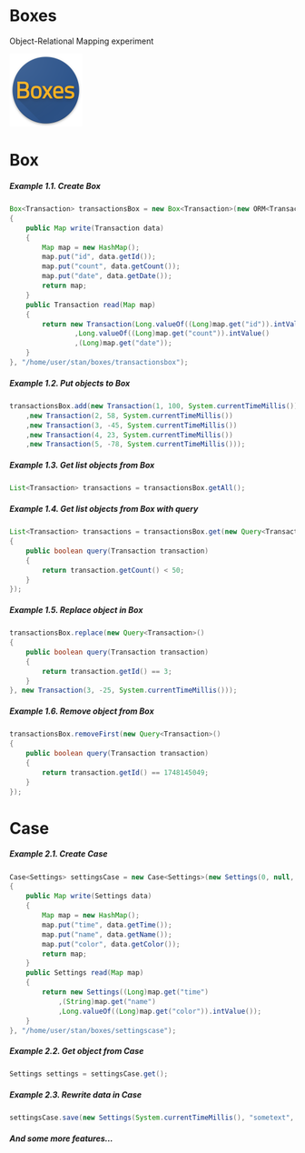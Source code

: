 # Boxes
Object-Relational Mapping experiment

<img src="media/icon.png" width="128" height="128" />

# Box

##### Example 1.1. Create *Box*

```java
Box<Transaction> transactionsBox = new Box<Transaction>(new ORM<Transaction>()
{
	public Map write(Transaction data)
	{
		Map map = new HashMap();
		map.put("id", data.getId());
		map.put("count", data.getCount());
		map.put("date", data.getDate());
		return map;
	}
	public Transaction read(Map map)
	{
		return new Transaction(Long.valueOf((Long)map.get("id")).intValue()
				,Long.valueOf((Long)map.get("count")).intValue()
				,(Long)map.get("date"));
	}
}, "/home/user/stan/boxes/transactionsbox");
```

##### Example 1.2. Put objects to *Box*

```java
transactionsBox.add(new Transaction(1, 100, System.currentTimeMillis())
	,new Transaction(2, 58, System.currentTimeMillis())
	,new Transaction(3, -45, System.currentTimeMillis())
	,new Transaction(4, 23, System.currentTimeMillis())
	,new Transaction(5, -78, System.currentTimeMillis()));
```

##### Example 1.3. Get list objects from *Box*

```java
List<Transaction> transactions = transactionsBox.getAll();
```

##### Example 1.4. Get list objects from *Box* with query

```java
List<Transaction> transactions = transactionsBox.get(new Query<Transaction>()
{
	public boolean query(Transaction transaction)
	{
		return transaction.getCount() < 50;
	}
});
```

##### Example 1.5. Replace object in *Box*

```java
transactionsBox.replace(new Query<Transaction>()
{
	public boolean query(Transaction transaction)
	{
		return transaction.getId() == 3;
	}
}, new Transaction(3, -25, System.currentTimeMillis()));
```

##### Example 1.6. Remove object from *Box*

```java
transactionsBox.removeFirst(new Query<Transaction>()
{
	public boolean query(Transaction transaction)
	{
		return transaction.getId() == 1748145049;
	}
});
```

# Case

##### Example 2.1. Create *Case*

```java
Case<Settings> settingsCase = new Case<Settings>(new Settings(0, null, 0), new ORM<Settings>()
{
	public Map write(Settings data)
	{
		Map map = new HashMap();
		map.put("time", data.getTime());
		map.put("name", data.getName());
		map.put("color", data.getColor());
		return map;
	}
	public Settings read(Map map)
	{
		return new Settings((Long)map.get("time")
			,(String)map.get("name")
			,Long.valueOf((Long)map.get("color")).intValue());
	}
}, "/home/user/stan/boxes/settingscase");
```

##### Example 2.2. Get object from *Case*

```java
Settings settings = settingsCase.get();
```

##### Example 2.3. Rewrite data in *Case*

```java
settingsCase.save(new Settings(System.currentTimeMillis(), "sometext", 1234));
```

##### And some more features...
